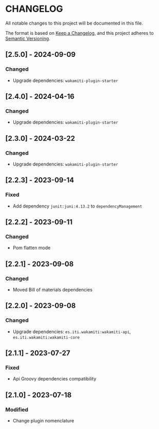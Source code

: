 # CHANGELOG

All notable changes to this project will be documented in this file.

The format is based on [Keep a Changelog][1],
and this project adheres to [Semantic Versioning][2].


## [2.5.0] - 2024-09-09

### Changed
- Upgrade dependencies: `wakamiti-plugin-starter`


## [2.4.0] - 2024-04-16

### Changed
- Upgrade dependencies: `wakamiti-plugin-starter`


## [2.3.0] - 2024-03-22

### Changed
- Upgrade dependencies: `wakamiti-plugin-starter`


## [2.2.3] - 2023-09-14

### Fixed
- Add dependency `junit:juni:4.13.2` to `dependencyManagement`


## [2.2.2] - 2023-09-11

### Changed
- Pom flatten mode


## [2.2.1] - 2023-09-08

### Changed
- Moved Bill of materials dependencies


## [2.2.0] - 2023-09-08

### Changed
- Upgrade dependencies: `es.iti.wakamiti:wakamiti-api`, `es.iti.wakamiti:wakamiti-core`


## [2.1.1] - 2023-07-27

### Fixed

- Api Groovy dependencies compatibility


## [2.1.0] - 2023-07-18

### Modified

- Change plugin nomenclature


[1]: <https://keepachangelog.com/en/1.0.0/>
[2]: <https://semver.org>